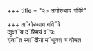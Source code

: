 +++
title = "२० अगोरुधाय गविषे"

+++
अ᳓गोरुधाय गवि᳓षे  
द्युक्षा᳓य द᳓स्मियं व᳓चः  
घृता᳓त् स्वा᳓दीयो म᳓धुनश् च वोचत